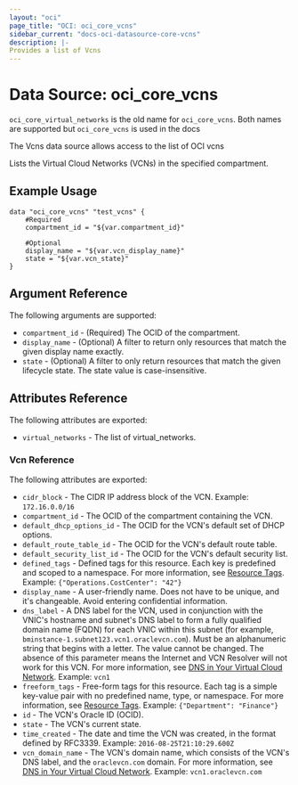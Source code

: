```yaml
---
layout: "oci"
page_title: "OCI: oci_core_vcns"
sidebar_current: "docs-oci-datasource-core-vcns"
description: |-
Provides a list of Vcns
---
```

# Data Source: oci_core_vcns
`oci_core_virtual_networks` is the old name for `oci_core_vcns`. Both names are supported but `oci_core_vcns` is used in the docs

The Vcns data source allows access to the list of OCI vcns

Lists the Virtual Cloud Networks (VCNs) in the specified compartment.


## Example Usage

```hcl
data "oci_core_vcns" "test_vcns" {
	#Required
	compartment_id = "${var.compartment_id}"

	#Optional
	display_name = "${var.vcn_display_name}"
	state = "${var.vcn_state}"
}
```

## Argument Reference

The following arguments are supported:

* `compartment_id` - (Required) The OCID of the compartment.
* `display_name` - (Optional) A filter to return only resources that match the given display name exactly. 
* `state` - (Optional) A filter to only return resources that match the given lifecycle state.  The state value is case-insensitive. 


## Attributes Reference

The following attributes are exported:

* `virtual_networks` - The list of virtual_networks.

### Vcn Reference

The following attributes are exported:

* `cidr_block` - The CIDR IP address block of the VCN.  Example: `172.16.0.0/16` 
* `compartment_id` - The OCID of the compartment containing the VCN.
* `default_dhcp_options_id` - The OCID for the VCN's default set of DHCP options. 
* `default_route_table_id` - The OCID for the VCN's default route table.
* `default_security_list_id` - The OCID for the VCN's default security list.
* `defined_tags` - Defined tags for this resource. Each key is predefined and scoped to a namespace. For more information, see [Resource Tags](https://docs.us-phoenix-1.oraclecloud.com/Content/General/Concepts/resourcetags.htm).  Example: `{"Operations.CostCenter": "42"}` 
* `display_name` - A user-friendly name. Does not have to be unique, and it's changeable. Avoid entering confidential information. 
* `dns_label` - A DNS label for the VCN, used in conjunction with the VNIC's hostname and subnet's DNS label to form a fully qualified domain name (FQDN) for each VNIC within this subnet (for example, `bminstance-1.subnet123.vcn1.oraclevcn.com`). Must be an alphanumeric string that begins with a letter. The value cannot be changed.  The absence of this parameter means the Internet and VCN Resolver will not work for this VCN.  For more information, see [DNS in Your Virtual Cloud Network](https://docs.us-phoenix-1.oraclecloud.com/Content/Network/Concepts/dns.htm).  Example: `vcn1` 
* `freeform_tags` - Free-form tags for this resource. Each tag is a simple key-value pair with no predefined name, type, or namespace. For more information, see [Resource Tags](https://docs.us-phoenix-1.oraclecloud.com/Content/General/Concepts/resourcetags.htm).  Example: `{"Department": "Finance"}` 
* `id` - The VCN's Oracle ID (OCID).
* `state` - The VCN's current state.
* `time_created` - The date and time the VCN was created, in the format defined by RFC3339.  Example: `2016-08-25T21:10:29.600Z` 
* `vcn_domain_name` - The VCN's domain name, which consists of the VCN's DNS label, and the `oraclevcn.com` domain.  For more information, see [DNS in Your Virtual Cloud Network](https://docs.us-phoenix-1.oraclecloud.com/Content/Network/Concepts/dns.htm).  Example: `vcn1.oraclevcn.com` 

